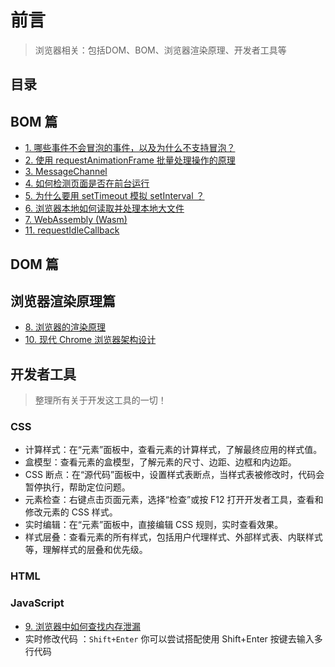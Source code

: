 
# 前言


> 浏览器相关：包括DOM、BOM、浏览器渲染原理、开发者工具等


## 目录
<!-- toc -->
 ## BOM 篇 

- [1. 哪些事件不会冒泡的事件，以及为什么不支持冒泡？](/post/mYfXkHBV.html)
- [2. 使用 requestAnimationFrame 批量处理操作的原理](/post/k58O47oA.html)
- [3. MessageChannel](/post/4khiNYWF.html)
- [4. 如何检测页面是否在前台运行](/post/IaVQZDW6.html)
- [5. 为什么要用 setTimeout 模拟 setInterval ？](/post/qzK9RPKC.html)
- [6. 浏览器本地如何读取并处理本地大文件](/post/oDacpQhM.html)
- [7. WebAssembly (Wasm)](/post/87K1gNLe.html)
- [11. requestIdleCallback](/post/Rhsc5O0g.html)

## DOM 篇


## 浏览器渲染原理篇

- [8. 浏览器的渲染原理](/post/2LXVrSru.html)
- [10. 现代 Chrome 浏览器架构设计](/post/yZGssM75.html)

## 开发者工具

> 整理所有关于开发这工具的一切！

### CSS 

- 计算样式：在“元素”面板中，查看元素的计算样式，了解最终应用的样式值。
- 盒模型：查看元素的盒模型，了解元素的尺寸、边距、边框和内边距。
- CSS 断点：在“源代码”面板中，设置样式表断点，当样式表被修改时，代码会暂停执行，帮助定位问题。
- 元素检查：右键点击页面元素，选择“检查”或按 F12 打开开发者工具，查看和修改元素的 CSS 样式。
- 实时编辑：在“元素”面板中，直接编辑 CSS 规则，实时查看效果。
- 样式层叠：查看元素的所有样式，包括用户代理样式、外部样式表、内联样式等，理解样式的层叠和优先级。

### HTML

### JavaScript

- [9. 浏览器中如何查找内存泄漏](/post/hpOaPiv2.html)
- 实时修改代码 ：`Shift+Enter` 你可以尝试搭配使用 Shift+Enter 按键去输入多行代码

